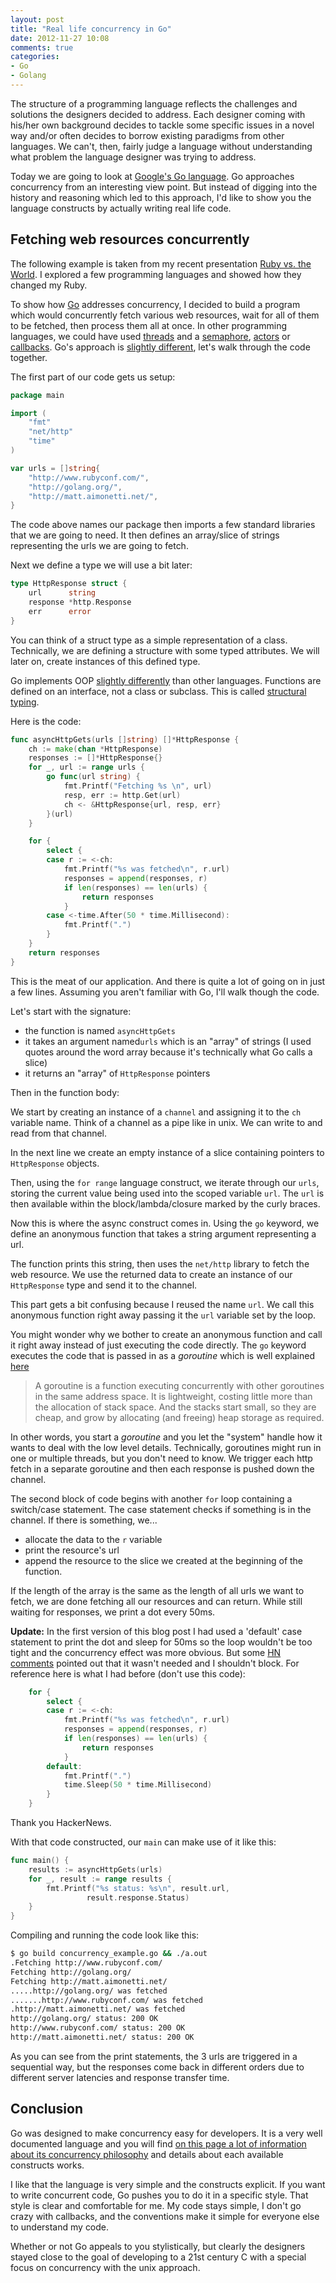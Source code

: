```yaml
---
layout: post
title: "Real life concurrency in Go"
date: 2012-11-27 10:08
comments: true
categories: 
- Go
- Golang
---
```


The structure of a programming language reflects the challenges and solutions the
designers decided to address. Each designer coming with his/her own background
decides to tackle some specific issues in a novel way and/or often
decides to borrow existing paradigms from other languages.
We can't, then, fairly judge a language without understanding
what problem the language designer was trying to address.

Today we are going to look at [Google's Go language](http://golang.org/).
Go approaches concurrency from an interesting view point. But instead of digging
into the history and reasoning which led to this approach, I'd like to
show you the language constructs by actually writing real life code.

## Fetching web resources concurrently

The following example is taken from my recent presentation [Ruby vs. the World](/posts/2012/11/02/rubyconf-2012-ruby-vs-the-world/). I explored a few programming languages and
showed how they changed my Ruby.

To show how [Go](http://golang.org/) addresses concurrency, I decided to build a 
program which would concurrently fetch various web resources, wait for all of
them to be fetched, then process them all at once. In other
programming languages, we could have used [threads](http://en.wikipedia.org/wiki/Thread_(computing)) and a [semaphore](http://en.wikipedia.org/wiki/Semaphore_(programming)), [actors](http://en.wikipedia.org/wiki/Actor_model) or
[callbacks](http://en.wikipedia.org/wiki/Callbacks). Go's approach is [slightly different](http://en.wikipedia.org/wiki/Communicating_sequential_processes), let's walk through the
code together.

The first part of our code gets us setup:

```go
package main

import (
	"fmt"
	"net/http"
	"time"
)

var urls = []string{
	"http://www.rubyconf.com/",
	"http://golang.org/",
	"http://matt.aimonetti.net/",
}
```

The code above names our package then imports a few standard libraries that we are going to need. It then defines an array/slice of strings representing the urls we are going to fetch.

Next we define a type we will use a bit later:

```go
type HttpResponse struct {
	url      string
	response *http.Response
	err      error
}
```

You can think of a struct type as a simple representation of a class. Technically, we are defining a structure with some typed attributes. We will later on, create instances of this defined type.

Go implements OOP [slightly differently](http://golang.org/doc/go_faq.html#Is_Go_an_object-oriented_language) than other languages.
Functions are defined on an interface, not a class or subclass.
This is called [structural typing](http://en.wikipedia.org/wiki/Structural_type_system). 

Here is the code:

```go
func asyncHttpGets(urls []string) []*HttpResponse {
	ch := make(chan *HttpResponse)
	responses := []*HttpResponse{}
	for _, url := range urls {
		go func(url string) {
			fmt.Printf("Fetching %s \n", url)
			resp, err := http.Get(url)
			ch <- &HttpResponse{url, resp, err}
		}(url)
	}

	for {
		select {
		case r := <-ch:
			fmt.Printf("%s was fetched\n", r.url)
			responses = append(responses, r)
			if len(responses) == len(urls) {
				return responses
			}
		case <-time.After(50 * time.Millisecond):
			fmt.Printf(".")
		}
	}
	return responses
}
```

This is the meat of our application. And there is quite a lot of going
on in just a few lines. Assuming you aren't familiar
with Go, I'll walk though the code.

Let's start with the signature:

* the function is named `asyncHttpGets`
* it takes an argument named`urls` which is an "array" of strings (I used quotes around the word
array because it's technically what Go calls a slice)
* it returns an "array" of `HttpResponse` pointers

Then in the function body:

We start by creating an instance of a `channel` and assigning it to the
`ch` variable name. Think of a channel as a pipe like in unix.  We can write to and read from that channel.

In the next line we create an empty instance of a slice containing pointers to
`HttpResponse` objects.

Then, using the `for range` language construct, we iterate through our `urls`, storing the current value being used into the scoped variable `url`. The `url` is then available within the block/lambda/closure marked by the curly braces.

Now this is where the async construct comes in. Using the `go`
keyword, we define an anonymous function that takes a string argument representing a
url.

The function prints this string, then uses the `net/http`
library to fetch the web resource. We use the returned data to create an
instance of our `HttpResponse` type and send it to the channel.

This part gets a bit confusing because I reused the name `url`. We call this
anonymous function right away passing it the `url` variable set
by the loop.

You might wonder why we bother to create an anonymous function and
call it right away instead of just executing the code directly.
The `go` keyword executes the code that is passed in as a *goroutine* which is well explained [here](http://golang.org/doc/effective_go.html#goroutines)

> A goroutine is a function executing concurrently with other goroutines in the same address space. It is lightweight, costing little more than the allocation of stack space. And the stacks start small, so they are cheap, and grow by allocating (and freeing) heap storage as required.

In other words, you start a *goroutine* and you let the "system" handle
how it wants to deal with the low level details. Technically, goroutines 
might run in one or multiple threads, but you don't need to know.
We trigger each http fetch in a separate goroutine
and then each response is pushed down the channel.

The second block of code begins with another `for` loop containing a switch/case statement.
The case statement checks if something is
in the channel. If there is something, we...

* allocate the data to the `r` variable
* print the resource's url 
* append the resource to the slice we created at the beginning of the function. 

If the length of the array is the same as the length of all urls we want to fetch, we are done
fetching all our resources and can return.
While still waiting for responses, we print a dot every 50ms.

**Update:**
In the first version of this blog post I had used a 'default' case
statement to print the dot and sleep for 50ms so the loop wouldn't be
too tight and the concurrency effect was more obvious. But some
[HN comments](http://news.ycombinator.com/item?id=4837919) pointed out that it wasn't needed and I shouldn't block.
For reference here is what I had before (don't use this code):

```go
	for {
		select {
		case r := <-ch:
			fmt.Printf("%s was fetched\n", r.url)
			responses = append(responses, r)
			if len(responses) == len(urls) {
				return responses
			}
		default:
			fmt.Printf(".")
			time.Sleep(50 * time.Millisecond)
		}
	}
``` 
Thank you HackerNews.



With that code constructed, our `main` can make use of it like this:

```go
func main() {
	results := asyncHttpGets(urls)
	for _, result := range results {
		fmt.Printf("%s status: %s\n", result.url,
                 result.response.Status)
	}
}
```

Compiling and running the code look like this:

```bash
$ go build concurrency_example.go && ./a.out 
.Fetching http://www.rubyconf.com/
Fetching http://golang.org/
Fetching http://matt.aimonetti.net/ 
.....http://golang.org/ was fetched 
.......http://www.rubyconf.com/ was fetched 
.http://matt.aimonetti.net/ was fetched 
http://golang.org/ status: 200 OK 
http://www.rubyconf.com/ status: 200 OK 
http://matt.aimonetti.net/ status: 200 OK
```

As you can see from the print statements, the 3 urls are triggered in a
sequential way, but the responses come back in different orders due to different server latencies and response transfer time. 

## Conclusion

Go was designed to make concurrency easy for developers.
It is a very well documented language and you will find [on this page
a lot of information about its concurrency philosophy](http://golang.org/doc/effective_go.html#concurrency) and details about each available constructs works.

I like that the language is very simple and the constructs
explicit. If you want to write concurrent code, Go pushes you to do it
in a specific style. That style is clear and comfortable for me. My code stays simple, I don't go crazy with callbacks, and the
conventions make it simple for everyone else to understand my code.

Whether or not Go appeals to you stylistically, but clearly the designers
stayed close to the goal of developing to a 21st century C
with a special focus on concurrency with the unix approach.
